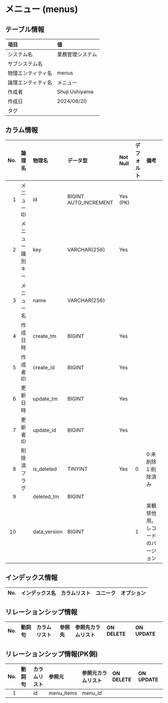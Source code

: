 # メニュー (menus)

## テーブル情報

| 項目                           | 値                                                                                                   |
|:-------------------------------|:-----------------------------------------------------------------------------------------------------|
| システム名                     | 業務管理システム                                                                                     |
| サブシステム名                 |                                                                                                      |
| 物理エンティティ名             | menus                                                                                                |
| 論理エンティティ名             | メニュー                                                                                             |
| 作成者                         | Shuji Ushiyama                                                                                       |
| 作成日                         | 2024/08/20                                                                                           |
| タグ                           |                                                                                                      |



## カラム情報

| No. | 論理名                         | 物理名                         | データ型                       | Not Null | デフォルト           | 備考                           |
|----:|:-------------------------------|:-------------------------------|:-------------------------------|:---------|:---------------------|:-------------------------------|
|   1 | メニューID                     | id                             | BIGINT AUTO_INCREMENT          | Yes (PK) |                      |                                |
|   2 | メニュー識別キー               | key                            | VARCHAR(256)                   | Yes      |                      |                                |
|   3 | メニュー名                     | name                           | VARCHAR(256)                   |          |                      |                                |
|   4 | 作成日時                       | create_tm                      | BIGINT                         | Yes      |                      |                                |
|   5 | 作成者ID                       | create_id                      | BIGINT                         | Yes      |                      |                                |
|   6 | 更新日時                       | update_tm                      | BIGINT                         | Yes      |                      |                                |
|   7 | 更新者ID                       | update_id                      | BIGINT                         | Yes      |                      |                                |
|   8 | 削除済フラグ                   | is_deleted                     | TINYINT                        | Yes      | 0                    | 0:未削除 1:削除済み            |
|   9 |                                | deleted_tm                     | BIGINT                         |          |                      |                                |
|  10 |                                | data_version                   | BIGINT                         |          | 1                    | 楽観排他用。レコードのバージョン |



## インデックス情報

| No. | インデックス名                 | カラムリスト                             | ユニーク   | オプション                     | 
|----:|:-------------------------------|:-----------------------------------------|:-----------|:-------------------------------|



## リレーションシップ情報

| No. | 動詞句                         | カラムリスト                             | 参照先                         | 参照先カラムリスト                       | ON DELETE    | ON UPDATE    |
|----:|:-------------------------------|:-----------------------------------------|:-------------------------------|:-----------------------------------------|:-------------|:-------------|



## リレーションシップ情報(PK側)

| No. | 動詞句                         | カラムリスト                             | 参照元                         | 参照元カラムリスト                       | ON DELETE    | ON UPDATE    |
|----:|:-------------------------------|:-----------------------------------------|:-------------------------------|:-----------------------------------------|:-------------|:-------------|
|   1 |                                | id                                       | menu_items                     | menu_id                                  |              |              |



